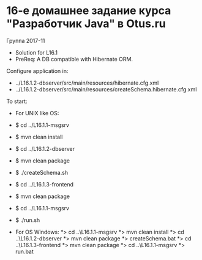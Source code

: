 # 16-e домашнее задание курса "Разработчик Java" в Otus.ru

Группа 2017-11

 * Solution for L16.1
 * PreReq: A DB compatible with Hibernate ORM.

Configure application in:
 *   ../L16.1.2-dbserver/src/main/resources/hibernate.cfg.xml
 *   ../L16.1.2-dbserver/src/main/resources/createSchema.hibernate.cfg.xml

To start:

 * For UNIX like OS:
 * $ cd ../L16.1.1-msgsrv
 * $ mvn clean install
 * $ cd  ../L16.1.2-dbserver
 * $ mvn clean package
 * $ ./createSchema.sh
 * $ cd ../L16.1.3-frontend
 * $ mvn clean package
 * $ cd ../L16.1.1-msgsrv
 * $ ./run.sh

 * For OS Windows:
 *\> cd ..\L16.1.1-msgsrv
 *\> mvn clean install
 *\> cd ..\L16.1.2-dbserver
 *\> mvn clean package
 *\> createSchema.bat
 *\> cd ..\L16.1.3-frontend
 *\> mvn clean package
 *\> cd ..\L16.1.1-msgsrv
 *\> run.bat
